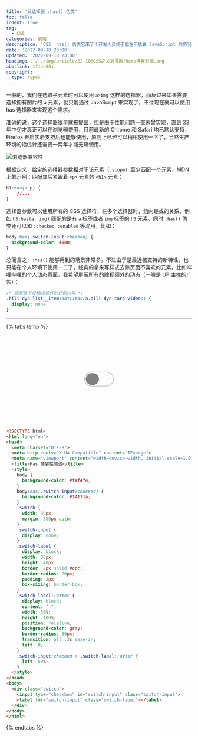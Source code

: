 ```yaml
---
title: '父选择器 :has() 伪类'
toc: false
indent: true
tag:
  - CSS
categories: 前端
description: 'CSS :has() 伪类它来了！开发人员终于能在不依靠 JavaScript 的情况下定位父元素了！'
date: '2022-09-18 23:00'
updated: '2022-09-18 23:00'
headimg: ../../img/article/22-10@CSS之父选择器/Hexo博客封面.png
abbrlink: 1f14d681
copyright:
  type: type5
---
```


一般的，我们在选取子元素时可以使用 `a>img` 这样的选择器，而反过来如果需要选择拥有图片的 `a` 元素，就只能通过 JavaScript 来实现了，不过现在就可以使用 has 选择器来实现这个需求。

准确的说，这个选择器很早就被提出，但是由于性能问题一直未曾实现，直到 22 年中旬才真正可以在浏览器使用，目前最新的 Chrome 和 Safari 均已默认支持，Firefox 开启实验支持后也能够使用，原则上已经可以稍稍使用一下了，当然生产环境的话估计还需要一两年才能无痛使用。

![浏览器兼容性](../../img/article/22-10@CSS之父选择器/image-20221023214341753.png)

根据定义，给定的选择器参数相对于该元素（`:scope`）至少匹配一个元素，MDN 上的示例：匹配其后紧跟着 `<p>` 元素的 `<h1>` 元素：

```css 相当于有个 :scope 而非是 h1:has(h1 + p)
h1:has(+ p) {
    //...
}
```

选择器参数可以使用所有的 CSS 选择符，在多个选择器时，组内是或的关系，例如 `h3:has(a, img)` 匹配的是有 `a` 标签或者 `img` 标签的 `h3` 元素。同时 `:has()` 伪类还可以和 `:checked`, `:enabled` 等混用，比如：

```css 当 .switch-input 被选择后更改 body 的背景色
body:has(.switch-input:checked) {
  background-color: #000;
}
```

总而言之，`:has()` 能够用到的场景非常多，不过由于是最近被支持的新特性，也只能在个人环境下使用一二了，经典的拿来写样式去除页面不喜欢的元素，比如哔哩哔哩的个人动态页面，我希望屏蔽所有的除视频外的动态（一般是 UP 主推的广告）：

 ```css
 /* 屏蔽除了投稿视频外的任何内容 */
 .bili-dyn-list__item:not(:has(a.bili-dyn-card-video)) {
   display: none
 }
 ```

------

{% tabs temp  %}

<!-- tab 点击按钮切换背景色 -->
  <style>
    #temp-body {
      border-radius: 4px;
      background-color: var(--color-site-body);
    }
    #temp-body:has(.switch-input:checked) {
      background-color: #282c34;
    }
    #switch {
      width: 80px;
      margin: 0 auto;
      padding: 100px 0;
    }
    .switch-input {
      display: none;
    }
    .switch-label {
      display: block;
      width: 80px;
      height: 40px;
      border: 2px solid #ccc;
      border-radius: 20px;
      padding: 2px;
      box-sizing: border-box;
      cursor: url(https://static.szyink.com/common/cursor/pointer.png), pointer;
    }
    .switch-label::after {
      display: block;
      content: " ";
      width: 50%;
      height: 100%;
      position: relative;
      background-color: gray;
      border-radius: 30px;
      transition: all .3s ease-in;
      left: 0;
    }
    .switch-input:checked + .switch-label::after {
      left: 50%;
    }
  </style>
<div id="temp-body">
  <div id="switch">
    <input type="checkbox" id="switch-input" class="switch-input">
    <label for="switch-input" class="switch-label"></label>
  </div>
</div>

<!-- endtab -->

<!-- tab 查看源码 -->
```html
<!DOCTYPE html>
<html lang="en">
<head>
  <meta charset="UTF-8">
  <meta http-equiv="X-UA-Compatible" content="IE=edge">
  <meta name="viewport" content="width=device-width, initial-scale=1.0">
  <title>Has 兼容性测试</title>
  <style>
    body {
      background-color: #f4f4f4;
    }
    body:has(.switch-input:checked) {
      background-color: #14171a;
    }
    .switch {
      width: 80px;
      margin: 300px auto;
    }
    .switch-input {
      display: none;
    }
    .switch-label {
      display: block;
      width: 80px;
      height: 40px;
      border: 2px solid #ccc;
      border-radius: 20px;
      padding: 2px;
      box-sizing: border-box;
    }
    .switch-label::after {
      display: block;
      content: " ";
      width: 50%;
      height: 100%;
      position: relative;
      background-color: gray;
      border-radius: 30px;
      transition: all .3s ease-in;
      left: 0;
    }
    .switch-input:checked + .switch-label::after {
      left: 50%;
    }
  </style>
</head>
<body>
  <div class="switch">
    <input type="checkbox" id="switch-input" class="switch-input">
    <label for="switch-input" class="switch-label"></label>
  </div>
</body>
</html>
```
<!-- endtab -->

{% endtabs %}
